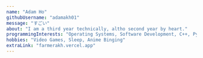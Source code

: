 ```yaml
---
name: "Adam Ho"
githubUsername: "adamakh01"
message: "すごい"
about: "I am a third year technically, altho second year by heart."
programmingInterests: "Operating Systems, Software Development, C++, Python"
hobbies: "Video Games, Sleep, Anime Binging"
extraLink: "farmerakh.vercel.app"
---
```

